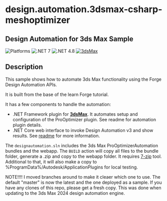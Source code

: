 # design.automation.3dsmax-csharp-meshoptimizer
## Design Automation for 3ds Max Sample 

![Platforms](https://img.shields.io/badge/Plugins-Windows-lightgray.svg)
![.NET 7](https://shields.io/badge/.NET%207-blue.svg)
![.NET 4.8](https://shields.io/badge/.NET%20Framework%204.8-blue.svg)
[![3dsMax](https://img.shields.io/badge/3ds%20Max-2024-00aaaa.svg)](http://developer.autodesk.com/)

## Description

This sample shows how to automate 3ds Max functionality using the Forge Design Automation APIs.

It is built from the base of the learn Forge tutorial.

It has a few components to handle the automation:
 
- .NET Framework plugin for **[3dsMax](ProOptimizerAutomation/)**. It automates setup and configuration of the ProOptimizer plugin. See readme for automation plugin details.
- .NET Core web interface to invoke Design Automation v3 and show results. See [readme](forgesample/) for more information.

The `designautomation.sln` includes the 3ds Max ProOptimizerAutomation bundles and the webapp. The `BUILD` action will copy all files to the bundle folder, generate a .zip and copy to the webapp folder. It requires [7-zip](https://www.7-zip.org/) tool. Additional to that, it will also make a copy to %ProgramData%/Autodesk/ApplicationPlugins for local testing.

NOTE!!!! I moved branches around to make it cleaer which one to use. The default "master" is now the latest and the one deployed as a sample. If you have any clones of this repo, please get a fresh copy. This was done when updating to the 3ds Max 2024 design automation engine.
